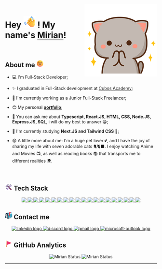 <img src="./assets/cat.gif" alt="Pixel Art" min-width="400px" max-width="400px" align="right" />

# Hey <img src="./assets/waving-hand.gif" height="40px" alt="Waving hand"/> ! My name's <a href='https://www.linkedin.com/in/dev-mirian-quispe/'  target='_blank'>Mirian</a>!

<br>

## About me <img src="./assets/smiling-face.gif" alt="Smiling face" height="24px" />

- 💻 I'm Full-Stack Developer;

- ✨ I graduated in Full-Stack development at [Cubos Academy](https://github.com/cubos-academy);

- 🔭 I'm currently working as a Junior Full-Stack Freelancer;

- 😍 My personal **<a href='https://mirian-quispe.netlify.app' target='_blank'>portfolio</a>**;

- 💬 You can ask me about **Typescript, React.JS, HTML, CSS, Node.JS, Express.JS, SQL**, i will do my best to answer 😁;

- 🚀 I'm currently studying **Next.JS and Tailwind CSS** 🚀;

- 😎 A little more about me: I'm a huge pet lover 💕, and I have the joy of sharing my life with seven adorable cats 🐈🐈‍⬛. I enjoy watching Anime and Movies 📺, as well as reading books 📚 that transports me to different realities 🌍.

<br>

## <img src="./assets/hammer-and-wrench.png" alt="Smiling face" height="24px" /> Tech Stack

<div align="center">
 <p>
    <a href='https://html.com/' target="_blank">
      <img src="https://skillicons.dev/icons?i=html"/>
    </a>
    <a href='https://developer.mozilla.org/en-US/docs/Web/CSS' target="_blank">
      <img src="https://skillicons.dev/icons?i=css"/>
    </a>
    <a href='https://www.javascript.com/' target="_blank">
      <img src="https://skillicons.dev/icons?i=js"/>
    </a>
    <a href='https://www.typescriptlang.org/' target="_blank">
      <img src="https://skillicons.dev/icons?i=ts"/>
    </a>
    <a href='https://reactjs.org/' target="_blank">
      <img src="https://skillicons.dev/icons?i=react"/>
    </a>
     <a href='https://react-redux.js.org/' target="_blank">
     <img src="https://skillicons.dev/icons?i=redux"/>
    </a>
    <a href='https://nodejs.org/en/' target="_blank">
      <img src="https://skillicons.dev/icons?i=nodejs"/>
    </a>
    <a href='https://express.com/' target="_blank">
     <img src="https://skillicons.dev/icons?i=express"/>
    </a>
    <a href='https://nextjs.org/' target="_blank">
     <img src="https://skillicons.dev/icons?i=next"/>
    </a>
    <a href='https://tailwindcss.com/' target="_blank">
     <img src="https://skillicons.dev/icons?i=tailwind"/>
    </a>
    <a href='https://mui.com/' target="_blank">
     <img src="https://skillicons.dev/icons?i=mui"/>
    </a>
    <a href='https://styled-components.com/' target="_blank">
      <img src="https://skillicons.dev/icons?i=styledcomponents"/>
    </a>
    <a href='https://sass-lang.com/' target="_blank">
     <img src="https://skillicons.dev/icons?i=sass"/>
    </a>
    <a href='https://postgres.com/' target="_blank">
     <img src="https://skillicons.dev/icons?i=postgres"/>
    </a>
    <a href='https://getbootstrap.com.br/docs/4.1/getting-started/introduction/' target="_blank">
     <img src="https://skillicons.dev/icons?i=bootstrap"/>
    </a>
    <a href='https://netlify.com/' target="_blank">
     <img src="https://skillicons.dev/icons?i=netlify"/>
    </a>
    <a href='https://vercel.com/' target="_blank">
     <img src="https://skillicons.dev/icons?i=vercel"/>
    </a>
    <a href='https://vscode.com/' target="_blank">
     <img src="https://skillicons.dev/icons?i=vscode"/>
    </a>
    <a href='https://git-scm.com/' target="_blank">
     <img src="https://skillicons.dev/icons?i=git"/>
    </a>
    <a href='https://github.com/Mirian97'target="_blank">
     <img src="https://skillicons.dev/icons?i=github"/>
    </a>
 </p>
</div>

## <img src="./assets/mailbox.png" alt="Hammer and wrench" height="24px" /> Contact me

<div align="center">
<a href="https://www.linkedin.com/in/dev-mirian-quispe/" target="_blank">
  <img src="https://img.shields.io/static/v1?message=LinkedIn&logo=linkedin&label=&color=0077B5&logoColor=white&labelColor=&style=for-the-badge" height="35" alt="linkedin logo"  />
</a>
<a href="https://discord.com/users/MirianQuispe#6046" target="_blank">
  <img src="https://img.shields.io/static/v1?message=Discord&logo=discord&label=&color=7289DA&logoColor=white&labelColor=&style=for-the-badge" height="35" alt="discord logo"  />
</a>
<a href="https://mail.google.com/mail/u/0/?compose=KtbxLwGrRmTZNvVtXNGcWWQJxvbqdgZPGB" target="_blank">
  <img src="https://img.shields.io/static/v1?message=Gmail&logo=gmail&label=&color=D14836&logoColor=white&labelColor=&style=for-the-badge" height="35" alt="gmail logo"  />
</a>
<a href="mailto:mirian_quispe97@hotmail.com" target="_blank">
  <img src="https://img.shields.io/static/v1?message=Outlook&logo=microsoft-outlook&label=&color=0078D4&logoColor=white&labelColor=&style=for-the-badge" height="35" alt="microsoft-outlook logo"  />
</a>
</div>

## <img src="./assets/red-flag.gif" alt="Red flag" height="24px" /> GitHub Analytics

<div align="center">
  <img height="180em" src="https://github-readme-stats.vercel.app/api?username=Mirian97&show_icons=true&theme=ocean_dark&include_all_commits=true&count_private=true" alt="Mirian Status"/>
  <img height="180em" src="https://github-readme-stats.vercel.app/api/top-langs/?username=Mirian97&layout=compact&langs_count=7&theme=ocean_dark&count_private=true" alt="Mirian Status"/>
</div>

---
